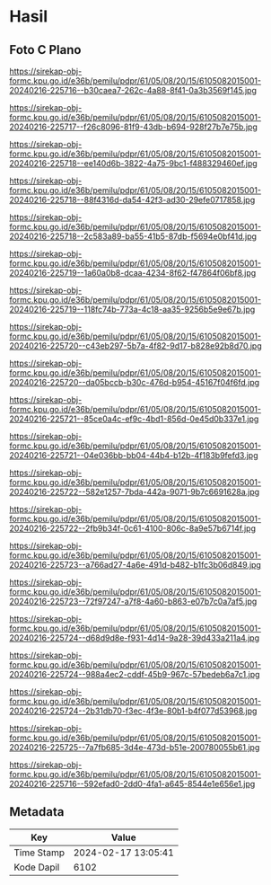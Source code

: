 # Hasil

## Foto C Plano

https://sirekap-obj-formc.kpu.go.id/e36b/pemilu/pdpr/61/05/08/20/15/6105082015001-20240216-225716--b30caea7-262c-4a88-8f41-0a3b3569f145.jpg

https://sirekap-obj-formc.kpu.go.id/e36b/pemilu/pdpr/61/05/08/20/15/6105082015001-20240216-225717--f26c8096-81f9-43db-b694-928f27b7e75b.jpg

https://sirekap-obj-formc.kpu.go.id/e36b/pemilu/pdpr/61/05/08/20/15/6105082015001-20240216-225718--ee140d6b-3822-4a75-9bc1-f488329460ef.jpg

https://sirekap-obj-formc.kpu.go.id/e36b/pemilu/pdpr/61/05/08/20/15/6105082015001-20240216-225718--88f4316d-da54-42f3-ad30-29efe0717858.jpg

https://sirekap-obj-formc.kpu.go.id/e36b/pemilu/pdpr/61/05/08/20/15/6105082015001-20240216-225718--2c583a89-ba55-41b5-87db-f5694e0bf41d.jpg

https://sirekap-obj-formc.kpu.go.id/e36b/pemilu/pdpr/61/05/08/20/15/6105082015001-20240216-225719--1a60a0b8-dcaa-4234-8f62-f47864f06bf8.jpg

https://sirekap-obj-formc.kpu.go.id/e36b/pemilu/pdpr/61/05/08/20/15/6105082015001-20240216-225719--118fc74b-773a-4c18-aa35-9256b5e9e67b.jpg

https://sirekap-obj-formc.kpu.go.id/e36b/pemilu/pdpr/61/05/08/20/15/6105082015001-20240216-225720--c43eb297-5b7a-4f82-9d17-b828e92b8d70.jpg

https://sirekap-obj-formc.kpu.go.id/e36b/pemilu/pdpr/61/05/08/20/15/6105082015001-20240216-225720--da05bccb-b30c-476d-b954-45167f04f6fd.jpg

https://sirekap-obj-formc.kpu.go.id/e36b/pemilu/pdpr/61/05/08/20/15/6105082015001-20240216-225721--85ce0a4c-ef9c-4bd1-856d-0e45d0b337e1.jpg

https://sirekap-obj-formc.kpu.go.id/e36b/pemilu/pdpr/61/05/08/20/15/6105082015001-20240216-225721--04e036bb-bb04-44b4-b12b-4f183b9fefd3.jpg

https://sirekap-obj-formc.kpu.go.id/e36b/pemilu/pdpr/61/05/08/20/15/6105082015001-20240216-225722--582e1257-7bda-442a-9071-9b7c6691628a.jpg

https://sirekap-obj-formc.kpu.go.id/e36b/pemilu/pdpr/61/05/08/20/15/6105082015001-20240216-225722--2fb9b34f-0c61-4100-806c-8a9e57b6714f.jpg

https://sirekap-obj-formc.kpu.go.id/e36b/pemilu/pdpr/61/05/08/20/15/6105082015001-20240216-225723--a766ad27-4a6e-491d-b482-b1fc3b06d849.jpg

https://sirekap-obj-formc.kpu.go.id/e36b/pemilu/pdpr/61/05/08/20/15/6105082015001-20240216-225723--72f97247-a7f8-4a60-b863-e07b7c0a7af5.jpg

https://sirekap-obj-formc.kpu.go.id/e36b/pemilu/pdpr/61/05/08/20/15/6105082015001-20240216-225724--d68d9d8e-f931-4d14-9a28-39d433a211a4.jpg

https://sirekap-obj-formc.kpu.go.id/e36b/pemilu/pdpr/61/05/08/20/15/6105082015001-20240216-225724--988a4ec2-cddf-45b9-967c-57bedeb6a7c1.jpg

https://sirekap-obj-formc.kpu.go.id/e36b/pemilu/pdpr/61/05/08/20/15/6105082015001-20240216-225724--2b31db70-f3ec-4f3e-80b1-b4f077d53968.jpg

https://sirekap-obj-formc.kpu.go.id/e36b/pemilu/pdpr/61/05/08/20/15/6105082015001-20240216-225725--7a7fb685-3d4e-473d-b51e-200780055b61.jpg

https://sirekap-obj-formc.kpu.go.id/e36b/pemilu/pdpr/61/05/08/20/15/6105082015001-20240216-225716--592efad0-2dd0-4fa1-a645-8544e1e656e1.jpg


## Metadata

| Key        | Value               |
| ---------- | ------------------- |
| Time Stamp | 2024-02-17 13:05:41 |
| Kode Dapil | 6102                |



